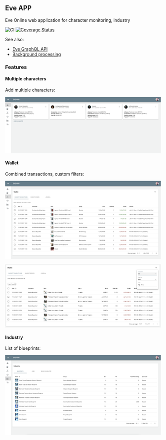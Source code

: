 ## Eve APP

Eve Online web application for character monitoring, industry

![CI](https://github.com/dariusbakunas/eve-app/workflows/CI/badge.svg)
[![Coverage Status](https://coveralls.io/repos/github/dariusbakunas/eve-app/badge.svg)](https://coveralls.io/github/dariusbakunas/eve-app)

See also: 

* [Eve GraphQL API](https://github.com/dariusbakunas/eve-api)
* [Background processing](https://github.com/dariusbakunas/eve-processors)

### Features

#### Multiple characters

Add multiple characters:

![characters](docs/img/characters.png)

#### Wallet

Combined transactions, custom filters:

![transactions](docs/img/transactions.png)

![filters](docs/img/transaction_filters.png)

#### Industry

List of blueprints:

![blueprints](docs/img/blueprints.png)
